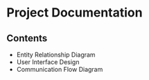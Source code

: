 # Project Documentation #

## Contents ##

- Entity Relationship Diagram
- User Interface Design
- Communication Flow Diagram
